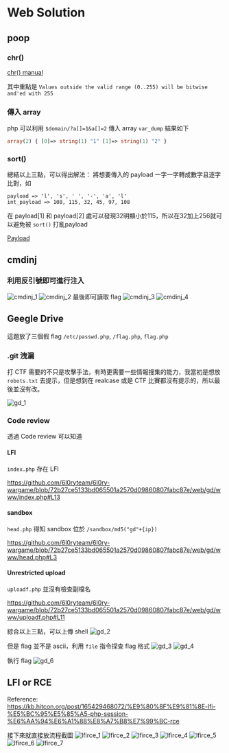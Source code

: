 Web Solution
===
## poop
### chr()
[chr() manual](https://secure.php.net/manual/en/function.chr.php)

其中重點是 `Values outside the valid range (0..255) will be bitwise and'ed with 255`

### 傳入 array

php 可以利用 `$domain/?a[]=1&a[]=2` 傳入 array
`var_dump` 結果如下
```php
array(2) { [0]=> string(1) "1" [1]=> string(1) "2" }
```

### sort()

總結以上三點，可以得出解法：
將想要傳入的 payload 一字一字轉成數字且逐字比對，如
```
payload => 'l', 's', ' ', '-', 'a', 'l'
int_payload => 108, 115, 32, 45, 97, 108
```
在 payload[1] 和 payload[2] 處可以發現32明顯小於115，所以在32加上256就可以避免被 `sort()` 打亂payload

[Payload](./poop.py)

## cmdinj
### 利用反引號即可進行注入
![cmdinj_1](./images/cmdinj_1.png)
![cmdinj_2](./images/cmdinj_2.png)
最後即可讀取 flag
![cmdinj_3](./images/cmdinj_3.png)
![cmdinj_4](./images/cmdinj_4.png)

## Geegle Drive

這題放了三個假 flag
`/etc/passwd.php`, `/flag.php`, `flag.php`


### .git 洩漏
打 CTF 需要的不只是攻擊手法，有時更需要一些情報搜集的能力，我當初是想放 `robots.txt` 去提示，但是想到在 realcase 或是 CTF 比賽都沒有提示的，所以最後並沒有改。

![gd_1](./images/gd_1.png)

### Code review
透過 Code review 可以知道

#### LFI
`index.php` 存在 LFI

https://github.com/6l0ryteam/6l0ry-wargame/blob/72b27ce5133bd065501a2570d09860807fabc87e/web/gd/www/index.php#L13

#### sandbox
`head.php` 得知 sandbox 位於 `/sandbox/md5("gd"+{ip})`

https://github.com/6l0ryteam/6l0ry-wargame/blob/72b27ce5133bd065501a2570d09860807fabc87e/web/gd/www/head.php#L3

#### Unrestricted upload
`uploadf.php` 並沒有檢查副檔名

https://github.com/6l0ryteam/6l0ry-wargame/blob/72b27ce5133bd065501a2570d09860807fabc87e/web/gd/www/uploadf.php#L11

綜合以上三點，可以上傳 shell
![gd_2](./images/gd_2.png)

但是 flag 並不是 ascii，利用 `file` 指令探查 flag 格式
![gd_3](./images/gd_3.png)
![gd_4](./images/gd_4.png)

執行 flag
![gd_6](./images/gd_6.png)

## LFI or RCE

Reference: https://kb.hitcon.org/post/165429468072/%E9%80%8F%E9%81%8E-lfi-%E5%BC%95%E5%85%A5-php-session-%E6%AA%94%E6%A1%88%E8%A7%B8%E7%99%BC-rce

接下來就直接放流程截圖
![lfirce_1](./images/lfirce_1.png)
![lfirce_2](./images/lfirce_2.png)
![lfirce_3](./images/lfirce_3.png)
![lfirce_4](./images/lfirce_4.png)
![lfirce_5](./images/lfirce_5.png)
![lfirce_6](./images/lfirce_6.png)
![lfirce_7](./images/lfirce_7.png)




